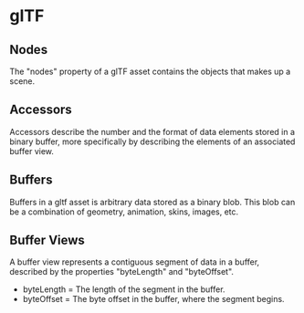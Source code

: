 # glTF

## Nodes

The "nodes" property of a glTF asset contains the objects that makes up a scene.

## Accessors

Accessors describe the number and the format of data elements stored in a binary buffer, more specifically by describing the elements of an associated buffer view.

## Buffers

Buffers in a gltf asset is arbitrary data stored as a binary blob. This blob can be a combination of geometry, animation, skins, images, etc.

## Buffer Views

A buffer view represents a contiguous segment of data in a buffer, described by the properties "byteLength" and "byteOffset".

- byteLength = The length of the segment in the buffer.
- byteOffset = The byte offset in the buffer, where the segment begins.